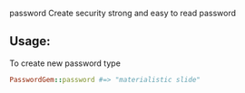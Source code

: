 password
Create security strong and easy to read password

## Usage:
 To create new password type 
 ``` ruby
 PasswordGem::password #=> "materialistic slide"
 ```
 
